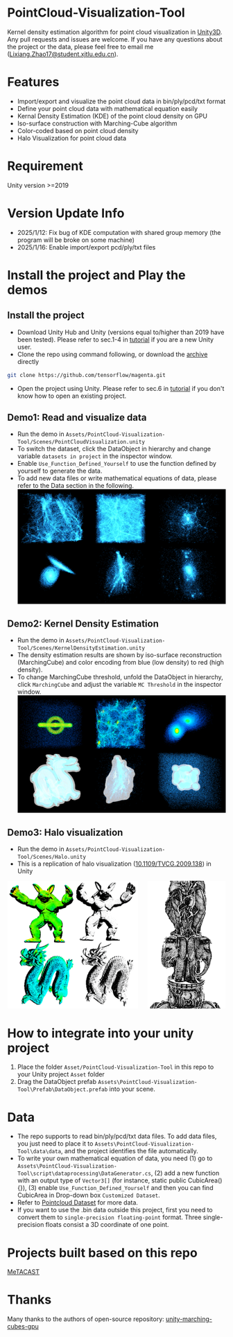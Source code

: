 PointCloud-Visualization-Tool
======


Kernel density estimation algorithm for point cloud visualization in [Unity3D](https://unity3d.com/get-unity/download "Unity download").\
Any pull requests and issues are welcome. If you have any questions about the project or the data, please feel free to email me (Lixiang.Zhao17@student.xjtlu.edu.cn).

# Features
- Import/export and visualize the point cloud data in bin/ply/pcd/txt format
- Define your point cloud data with mathematical equation easily
- Kernal Density Estimation (KDE) of the point cloud density on GPU
- Iso-surface construction with Marching-Cube algorithm
- Color-coded based on point cloud density
- Halo Visualization for point cloud data

# Requirement
Unity version >=2019

# Version Update Info
- 2025/1/12: Fix bug of KDE computation with shared group memory (the program will be broke on some machine)
- 2025/1/16: Enable import/export pcd/ply/txt files


# Install the project and Play the demos

## Install the project
- Download Unity Hub and Unity (versions equal to/higher than 2019 have been tested). Please refer to sec.1-4 in [tutorial](https://raw.githubusercontent.com/LixiangZhao98/asset/master/Tutorial/Unity_Setup_General.pdf) if you are a new Unity user.
- Clone the repo using command following, or download the [archive](https://github.com/LixiangZhao98/PointCloud-Visualization-Tool/archive/refs/heads/master.zip "archive") directly
```bash
git clone https://github.com/tensorflow/magenta.git
```
- Open the project using Unity. Please refer to sec.6 in [tutorial](https://raw.githubusercontent.com/LixiangZhao98/asset/master/Tutorial/Unity_Setup_General.pdf) if you don't know how to open an existing project.


## Demo1: Read and visualize data
- Run the demo in `Assets/PointCloud-Visualization-Tool/Scenes/PointCloudVisualization.unity`
- To switch the dataset, click the DataObject in hierarchy and change variable `datasets in project` in the inspector window. 
- Enable `Use_Function_Defined_Yourself` to use the function defined by yourself to generate the data.
- To add new data files or write mathematical equations of data, please refer to the Data section in the following.
![Image](https://github.com/LixiangZhao98/asset/blob/master/Project/PointCloud-Visualization-Tool/pic/PointClouds.png "Image")

## Demo2: Kernel Density Estimation
- Run the demo in `Assets/PointCloud-Visualization-Tool/Scenes/KernelDensityEstimation.unity`
- The density estimation results are shown by iso-surface reconstruction (MarchingCube) and color encoding from blue (low density) to red (high density).
- To change MarchingCube threshold, unfold the DataObject in hierarchy, click `MarchingCube` and adjust the variable `MC Threshold` in the inspector window.
![Image](https://github.com/LixiangZhao98/asset/blob/master/Project/PointCloud-Visualization-Tool/pic/KDE.png "Image")

## Demo3: Halo visualization
- Run the demo in `Assets/PointCloud-Visualization-Tool/Scenes/Halo.unity`
- This is a replication of halo visualization ([10.1109/TVCG.2009.138](https://ieeexplore.ieee.org/document/5290742 "Depth-Dependent Halos")) in Unity 


<div style="display: flex; justify-content: space-between; align-items: center;">

  <img src="https://github.com/LixiangZhao98/asset/blob/master/Project/PointCloud-Visualization-Tool/pic/ColorHalo.png" alt="Image 1" style="width: 60%;"/>
  <img src="https://github.com/LixiangZhao98/asset/blob/master/Project/PointCloud-Visualization-Tool/pic/statuette.png" alt="Image 2" style="width: 36%;"/>

</div>

# How to integrate into your unity project
1. Place the folder `Asset/PointCloud-Visualization-Tool` in this repo to your Unity project `Asset` folder
2. Drag the DataObject prefab `Assets\PointCloud-Visualization-Tool\Prefab\DataObject.prefab` into your scene.

# Data
- The repo supports to read bin/ply/pcd/txt data files. To add data files, you just need to place it to `Assets\PointCloud-Visualization-Tool\data\data`, and the project identifies the file automatically.
- To write your own mathematical equation of data, you need (1) go to `Assets\PointCloud-Visualization-Tool\script\dataprocessing\DataGenerator.cs`, (2) add a new function with an output type of `Vector3[]` (for instance, static public CubicArea(){}), (3) enable `Use_Function_Defined_Yourself` and then you can find CubicArea in Drop-down box `Customized Dataset`.
- Refer to [Pointcloud Dataset](https://github.com/LixiangZhao98/Pointcloud-Dataset) for more data.
- If you want to use the .bin data outside this project, first you need to convert them to `single-precision floating-point` format. Three single-precision floats consist a 3D coordinate of one point.

# Projects built based on this repo
[MeTACAST](https://github.com/LixiangZhao98/MeTACAST "MeTACAST")

[//]: # (- The .ply files can be downloaded from [https://graphics.stanford.edu/data/3Dscanrep/]&#40;https://graphics.stanford.edu/data/3Dscanrep/&#41;. The .bin files can be downloaded from the repo &#40;TODO&#41;)

[//]: # (# Scripting)

[//]: # ()
[//]: # (The following are all in `Assets/PointCloud-Visualization-Tool/Scenes/MyPointCloud.unity`.)

[//]: # (  )
[//]: # (## Load data from binary files)

[//]: # (- Add `RenderDataRunTime` to an empty GameObject &#40;you can name it whatever you like, here we call it "Runtime"&#41;.)

[//]: # (- Create a new script &#40;you can name it whatever you like, here we call it `MyPointCloud.cs`&#41; and add it to GameObject "Runtime".)

[//]: # (- In `MyPointCloud.cs`, We first initialize two varaibles `particleMat` and `visCenter`. Remember to assign these two variables in the inspector.)

[//]: # (```c#)

[//]: # (public Material particleMat;  // the material of the points)

[//]: # (public GameObject visCenter; //The visualization will always follow this GameObject when starting the game. )

[//]: # (``` )

[//]: # (- To load data from binary files, we can simply call `DataMemory.LoadDataByByte&#40;fileName&#41;`. An example code is as follows:)

[//]: # (```c#)

[//]: # (public class MyPointCloud : MonoBehaviour)

[//]: # ({)

[//]: # (    public Material particleMat;  // the material of the points)

[//]: # (    public GameObject visCenter; //The visualization will always follow the `Vis center` when starting the game. )

[//]: # (    void Start&#40;&#41;)

[//]: # (    {)

[//]: # (        DataStorage.StacksInitialize&#40;&#41;;  //Initialize)

[//]: # (        DataStorage.LoadByte&#40;"Flocculentcube2"&#41;;  //load the data from the the binary file; the input is the name of the binary file)

[//]: # (        RenderDataRunTime.visSize = 1f;  //the size of the visualization)

[//]: # (        RenderDataRunTime.Init&#40;visCenter, particleMat&#41;;  // Assign materials and center to the RenderDataRunTime.cs`)

[//]: # (    })

[//]: # (})

[//]: # (```)

[//]: # (![Image]&#40;https://github.com/LixiangZhao98/asset/blob/master/Project/PointCloud-Visualization-Tool/pic/LoadBinary.png "Image"&#41;)

[//]: # (- The data files stores x,y,z coordinates in binary format located in `Asset/PointCloud-Visualization-Tool/data/data` folder. To use them, you need to convert the binary sequence to single-precision floating-point &#40;32bits&#41; sequence. Then, the 1st, 2nd, and 3rd floats are the x,y, and z coordinates for the first point. The 4th, 5th and 6th floats are the x,y, and z coordinates for the second point...  Here is a full list of the [Point Cloud Dataset]&#40;https://raw.githubusercontent.com/LixiangZhao98/asset/master/Project/PointCloud-Visualization-Tool/files/Data.pdf "Data"&#41;. Some are not in this repo. If you need them, please feel free to email me.)

[//]: # ()
[//]: # (## Load data by point positions)

[//]: # (- To load data by point positions, we can build a `Vector3[] vector3Array` and call `DataMemory.LoadDataByVec3s&#40;vector3Array,name&#41;`. An example to generate a group of points in a cubic range is as follows:)

[//]: # (```c#)

[//]: # (public class MyPointCloud : MonoBehaviour)

[//]: # ({)

[//]: # (    public Material particleMat;  // the material of the points)

[//]: # (    public GameObject visCenter; //The visualization will always follow the `Vis center` when starting the game. )

[//]: # (    void Start&#40;&#41;)

[//]: # (    {)

[//]: # (        Vector3[] v = Generate_Cube&#40;&#41;;  // Generate random points in Cubic shape)

[//]: # (        DataStorage.StacksInitialize&#40;&#41;;//Initialize)

[//]: # (        DataStorage.LoadVec3s&#40;v, "cube"&#41;;  // the first input is Vector[], the second is the name of the data &#40;you can name it as you like&#41;)

[//]: # (        RenderDataRunTime.visSize = 1f;  //the size of the visualization)

[//]: # (        RenderDataRunTime.Init&#40;visCenter,particleMat&#41;;  // Assign materials and center to the RenderDataRunTime.cs`)

[//]: # (    })

[//]: # (    public Vector3[] Generate_Cube&#40;&#41;  // Generate random points in Cubic shape)

[//]: # (    {)

[//]: # (        Random.InitState&#40;2&#41;;)

[//]: # (        int num = 100000;)

[//]: # (        int i = 0;)

[//]: # (        Vector3[] v = new Vector3[num];)

[//]: # (        while &#40;i < num&#41;)

[//]: # (        {)

[//]: # (            v[i] = new Vector3&#40;Random.Range&#40;-1.0f, 1.0f&#41;, Random.Range&#40;-1.0f, 1.0f&#41;, Random.Range&#40;-1.0f, 1.0f&#41;&#41;;)

[//]: # (            i++;)

[//]: # (        })

[//]: # (        return v;)

[//]: # (    })

[//]: # (})

[//]: # (```)

[//]: # (![Image]&#40;https://github.com/LixiangZhao98/asset/blob/master/Project/PointCloud-Visualization-Tool/pic/LoadVec3s.png "Image"&#41;)

[//]: # ()
[//]: # (## Load data from ply files)

[//]: # ()
[//]: # (```c#)

[//]: # (public class MyPointCloud : MonoBehaviour)

[//]: # ({)

[//]: # (    public Material particleMat;  // the material of the points)

[//]: # (    public GameObject visCenter; //The visualization will always follow the `Vis center` when starting the game. )

[//]: # (    void Start&#40;&#41;)

[//]: # (    {)

[//]: # (        DataStorage.StacksInitialize&#40;&#41;;  //Initialize)

[//]: # (        DataStorage.LoadPly&#40;"dragon_vrip"&#41;;  //load the data from the the ply file; the input is the name of the binary file)

[//]: # (        RenderDataRunTime.visSize = 1f;)

[//]: # (        RenderDataRunTime.Init&#40;visCenter, particleMat&#41;;  // Assign materials and center to the RenderDataRunTime.cs`)

[//]: # (    })

[//]: # (})

[//]: # (```)

[//]: # (![Image]&#40;https://github.com/LixiangZhao98/asset/blob/master/Project/PointCloud-Visualization-Tool/pic/LoadPly.png "Image"&#41;)

[//]: # (### Traversal of points)

[//]: # (To get information of each point, such as the position. We can simply do as following:)

[//]: # (```c#)

[//]: # (void Start&#40;&#41;)

[//]: # ({)

[//]: # (for&#40;int i=0;i<DataMemory.allParticle.GetParticlenum&#40;&#41;;i++&#41;)

[//]: # ({)

[//]: # (    Debug.Log&#40;DataMemory.allParticle.GetParticlePosition&#40;i&#41;&#41;;)

[//]: # (})

[//]: # (})

[//]: # (```)

# Thanks
Many thanks to the authors of open-source repository:
[unity-marching-cubes-gpu](https://github.com/pavelkouril/unity-marching-cubes-gpu "unity-marching-cubes-gpu")





